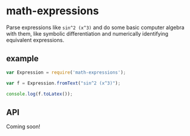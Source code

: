 # math-expressions

Parse expressions like `sin^2 (x^3)` and do some basic computer
algebra with them, like symbolic differentiation and numerically
identifying equivalent expressions.

## example

```JavaScript
var Expression = require('math-expressions');

var f = Expression.fromText("sin^2 (x^3)");

console.log(f.toLatex());
```

## API

Coming soon!
